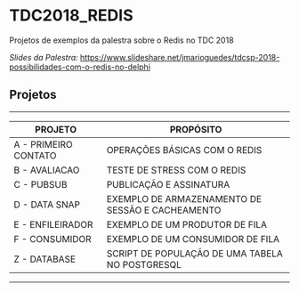 # TDC2018_REDIS
Projetos de exemplos da palestra sobre o Redis no TDC 2018

*Slides da Palestra:* 
https://www.slideshare.net/jmarioguedes/tdcsp-2018-possibilidades-com-o-redis-no-delphi

## Projetos

--------------------------------------------------------------------------
| PROJETO              | PROPÓSITO                                       |
|----------------------|-------------------------------------------------|
| A - PRIMEIRO CONTATO | OPERAÇÕES BÁSICAS COM O REDIS                   |
| B - AVALIACAO        | TESTE DE STRESS COM O REDIS                     |
| C - PUBSUB           | PUBLICAÇÃO E ASSINATURA                         |
| D - DATA SNAP        | EXEMPLO DE ARMAZENAMENTO DE SESSÃO E CACHEAMENTO|
| E - ENFILEIRADOR     | EXEMPLO DE UM PRODUTOR DE FILA                  |
| F - CONSUMIDOR       | EXEMPLO DE UM CONSUMIDOR DE FILA                |
| Z - DATABASE         | SCRIPT DE POPULAÇÃO DE UMA TABELA NO POSTGRESQL |
--------------------------------------------------------------------------
 
